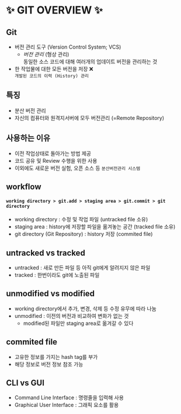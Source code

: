 # ✨ GIT OVERVIEW ✨

## **Git**

- 버전 관리 도구 (Version Control System; VCS)
  - _버전 관리_ (형상 관리) <br>
    동일한 소스 코드에 대해 여러개의 업데이트 버전을 관리하는 것
- 한 작업물에 대한 모든 버전을 저장 ❌ <br> `개발된 코드의 이력 (History) 관리`

## **특징**

- 분산 버전 관리
- 자신의 컴퓨터와 원격지서버에 모두 버전관리 (=Remote Repository)

## **사용하는 이유**

- 이전 작업상태로 돌아가는 방법 제공
- 코드 공유 및 Review 수행을 위한 사용
- 이외에도 새로운 버전 실험, 오픈 소스 등
  `분산버전관리 시스템`

## **workflow**

#### `working directory > git.add > staging area > git.commit > git directory`

- working directory : 수정 및 작업 파일 (untracked file 소유)
- staging area : history에 저장할 파일을 옮겨놓는 공간 (tracked file 소유)
- git directory (Git Repository) : history 저장 (commited file)

## **untracked vs tracked**

- untracked : 새로 만든 파일 등 아직 git에게 알려지지 않은 파일
- tracked : 한번이라도 git에 노출된 파일

## **unmodified vs modified**

- working directory에서 추가, 변경, 삭제 등 수정 유무에 따라 나눔
- unmodified : 이전의 버전과 비교하여 변화가 없는 것
  - modified된 파일만 staging area로 옮겨갈 수 있다

## **commited file**

- 고유한 정보를 가지는 hash tag를 부가
- 해당 정보로 버전 정보 참조 가능

## **CLI vs GUI**

- Command Line Interface : 명령줄을 입력해 사용
- Graphical User Interface : 그래픽 요소를 활용
